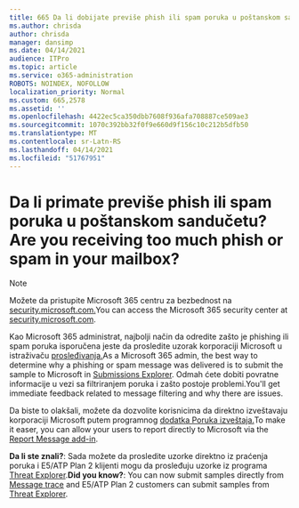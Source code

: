 ```yaml
---
title: 665 Da li dobijate previše phish ili spam poruka u poštanskom sandučetu?
ms.author: chrisda
author: chrisda
manager: dansimp
ms.date: 04/14/2021
audience: ITPro
ms.topic: article
ms.service: o365-administration
ROBOTS: NOINDEX, NOFOLLOW
localization_priority: Normal
ms.custom: 665,2578
ms.assetid: ''
ms.openlocfilehash: 4422ec5ca350dbb7608f936afa708887ce509ae3
ms.sourcegitcommit: 1070c392bb32f0f9e660d9f156c10c212b5dfb50
ms.translationtype: MT
ms.contentlocale: sr-Latn-RS
ms.lasthandoff: 04/14/2021
ms.locfileid: "51767951"
---
```

# <a name="are-you-receiving-too-much-phish-or-spam-in-your-mailbox"></a><span data-ttu-id="adcd2-102">Da li primate previše phish ili spam poruka u poštanskom sandučetu?</span><span class="sxs-lookup"><span data-stu-id="adcd2-102">Are you receiving too much phish or spam in your mailbox?</span></span>

> [!NOTE]
> <span data-ttu-id="adcd2-103">Možete da pristupite Microsoft 365 centru za bezbednost na [security.microsoft.com.](https://security.microsoft.com)</span><span class="sxs-lookup"><span data-stu-id="adcd2-103">You can access the Microsoft 365 security center at [security.microsoft.com](https://security.microsoft.com).</span></span>

<span data-ttu-id="adcd2-104">Kao Microsoft 365 administrat, najbolji način da odredite zašto je phishing ili spam poruka isporučena jeste da prosledite uzorak korporaciji Microsoft u istraživaču [prosleđivanja.](https://security.microsoft.com/reportsubmission)</span><span class="sxs-lookup"><span data-stu-id="adcd2-104">As a Microsoft 365 admin, the best way to determine why a phishing or spam message was delivered is to submit the sample to Microsoft in [Submissions Explorer](https://security.microsoft.com/reportsubmission).</span></span> <span data-ttu-id="adcd2-105">Odmah ćete dobiti povratne informacije u vezi sa filtriranjem poruka i zašto postoje problemi.</span><span class="sxs-lookup"><span data-stu-id="adcd2-105">You'll get immediate feedback related to message filtering and why there are issues.</span></span>

<span data-ttu-id="adcd2-106">Da biste to olakšali, možete da dozvolite korisnicima da direktno izveštavaju korporaciji Microsoft putem programnog [dodatka Poruka izveštaja.](https://appsource.microsoft.com/product/office/WA104381180?src=office&tab=Overview)</span><span class="sxs-lookup"><span data-stu-id="adcd2-106">To make it easer, you can allow your users to report directly to Microsoft via the [Report Message add-in](https://appsource.microsoft.com/product/office/WA104381180?src=office&tab=Overview).</span></span>

<span data-ttu-id="adcd2-107">**Da li ste znali?**: Sada [](https://security.microsoft.com/messagetrace) možete da prosledite uzorke direktno iz praćenja poruka i E5/ATP Plan 2 klijenti mogu da prosleđuju uzorke iz programa [Threat Explorer](https://docs.microsoft.com/microsoft-365/security/office-365-security/threat-explorer).</span><span class="sxs-lookup"><span data-stu-id="adcd2-107">**Did you know?**: You can now submit samples directly from [Message trace](https://security.microsoft.com/messagetrace) and E5/ATP Plan 2 customers can submit samples from [Threat Explorer](https://docs.microsoft.com/microsoft-365/security/office-365-security/threat-explorer).</span></span>
